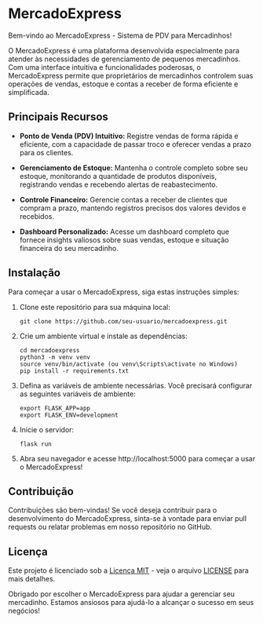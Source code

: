 # MercadoExpress

Bem-vindo ao MercadoExpress - Sistema de PDV para Mercadinhos!

O MercadoExpress é uma plataforma desenvolvida especialmente para atender às necessidades de gerenciamento de pequenos mercadinhos. Com uma interface intuitiva e funcionalidades poderosas, o MercadoExpress permite que proprietários de mercadinhos controlem suas operações de vendas, estoque e contas a receber de forma eficiente e simplificada.

## Principais Recursos

- **Ponto de Venda (PDV) Intuitivo:** Registre vendas de forma rápida e eficiente, com a capacidade de passar troco e oferecer vendas a prazo para os clientes.

- **Gerenciamento de Estoque:** Mantenha o controle completo sobre seu estoque, monitorando a quantidade de produtos disponíveis, registrando vendas e recebendo alertas de reabastecimento.

- **Controle Financeiro:** Gerencie contas a receber de clientes que compram a prazo, mantendo registros precisos dos valores devidos e recebidos.

- **Dashboard Personalizado:** Acesse um dashboard completo que fornece insights valiosos sobre suas vendas, estoque e situação financeira do seu mercadinho.

## Instalação

Para começar a usar o MercadoExpress, siga estas instruções simples:

1. Clone este repositório para sua máquina local:
   ```
   git clone https://github.com/seu-usuario/mercadoexpress.git
   ```

2. Crie um ambiente virtual e instale as dependências:
   ```
   cd mercadoexpress
   python3 -m venv venv
   source venv/bin/activate (ou venv\Scripts\activate no Windows)
   pip install -r requirements.txt
   ```

3. Defina as variáveis de ambiente necessárias. Você precisará configurar as seguintes variáveis de ambiente:
   ```
   export FLASK_APP=app
   export FLASK_ENV=development
   ```

4. Inicie o servidor:
   ```
   flask run
   ```

5. Abra seu navegador e acesse http://localhost:5000 para começar a usar o MercadoExpress!

## Contribuição

Contribuições são bem-vindas! Se você deseja contribuir para o desenvolvimento do MercadoExpress, sinta-se à vontade para enviar pull requests ou relatar problemas em nosso repositório no GitHub.

## Licença

Este projeto é licenciado sob a [Licença MIT](https://opensource.org/licenses/MIT) - veja o arquivo [LICENSE](LICENSE) para mais detalhes.

Obrigado por escolher o MercadoExpress para ajudar a gerenciar seu mercadinho. Estamos ansiosos para ajudá-lo a alcançar o sucesso em seus negócios!
